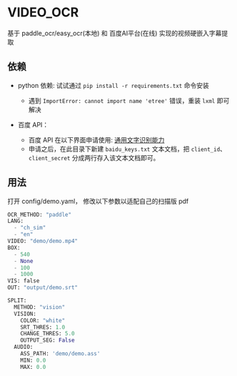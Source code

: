 # VIDEO_OCR

基于 paddle_ocr/easy_ocr(本地) 和 百度AI平台(在线) 实现的视频硬嵌入字幕提取

## 依赖

+ python 依赖:  试试通过  `pip install -r requirements.txt` 命令安装

  +  遇到 `ImportError: cannot import name 'etree'` 错误，重装 `lxml` 即可解决

+ 百度 API：
  + 百度 API 在以下界面申请使用: [通用文字识别能力](https://ai.baidu.com/tech/ocr/general)
  + 申请之后，在此目录下新建 `baidu_keys.txt` 文本文档，把 `client_id`、 `client_secret`  分成两行存入该文本文档即可。

## 用法

打开 config/demo.yaml， 修改以下参数以适配自己的扫描版 pdf

```python
OCR_METHOD: "paddle"
LANG:
  - "ch_sim"
  - "en"
VIDEO: "demo/demo.mp4"
BOX:
  - 540
  - None
  - 100
  - 1000
VIS: false
OUT: "output/demo.srt"

SPLIT:
  METHOD: "vision"
  VISION:
    COLOR: "white"
    SRT_THRES: 1.0
    CHANGE_THRES: 5.0
    OUTPUT_SEG: False
  AUDIO:
    ASS_PATH: 'demo/demo.ass'
    MIN: 0.0
    MAX: 0.0
```


